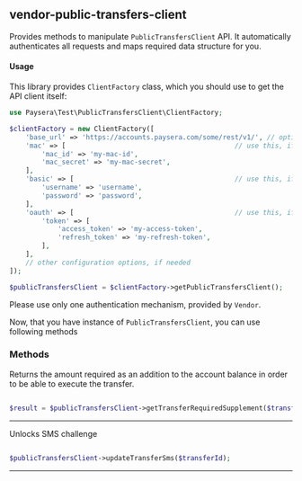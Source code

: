 
## vendor-public-transfers-client

Provides methods to manipulate `PublicTransfersClient` API.
It automatically authenticates all requests and maps required data structure for you.

#### Usage

This library provides `ClientFactory` class, which you should use to get the API client itself:

```php
use Paysera\Test\PublicTransfersClient\ClientFactory;

$clientFactory = new ClientFactory([
    'base_url' => 'https://accounts.paysera.com/some/rest/v1/', // optional, in case you need a custom one.
    'mac' => [                                          // use this, if API requires Mac authentication.
        'mac_id' => 'my-mac-id',
        'mac_secret' => 'my-mac-secret',
    ],
    'basic' => [                                        // use this, if API requires Basic authentication.
        'username' => 'username',
        'password' => 'password',
    ],
    'oauth' => [                                        // use this, if API requires OAuth v2 authentication.
        'token' => [
            'access_token' => 'my-access-token',
            'refresh_token' => 'my-refresh-token',
        ],
    ],
    // other configuration options, if needed
]);

$publicTransfersClient = $clientFactory->getPublicTransfersClient();
```

Please use only one authentication mechanism, provided by `Vendor`.

Now, that you have instance of `PublicTransfersClient`, you can use following methods
### Methods

    
Returns the amount required as an addition to the account balance in order to be able to execute the transfer.


```php

$result = $publicTransfersClient->getTransferRequiredSupplement($transferId);
```
---


Unlocks SMS challenge


```php

$publicTransfersClient->updateTransferSms($transferId);
```
---



